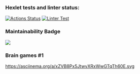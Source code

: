 ### Hexlet tests and linter status:
[![Actions Status](https://github.com/urtaevS/python-project-lvl1/workflows/hexlet-check/badge.svg)](https://github.com/urtaevS/python-project-lvl1/actions)
[![Linter Test](https://github.com/urtaevS/python-project-lvl1/actions/workflows/linter-test.yml/badge.svg)](https://github.com/urtaevS/python-project-lvl1/actions/workflows/linter-test.yml)
### Maintainability Badge
<a href=https://codeclimate.com/github/codeclimate/codeclimate/maintainability><img src=https://api.codeclimate.com/v1/badges/a99a88d28ad37a79dbf6/maintainability /></a>
### Brain games #1
https://asciinema.org/a/xZVB8Px5JtwvXRxWwGTqTh60E.svg

<script id="asciicast-xZVB8Px5JtwvXRxWwGTqTh60E" src="https://asciinema.org/a/xZVB8Px5JtwvXRxWwGTqTh60E.js" async></script>
